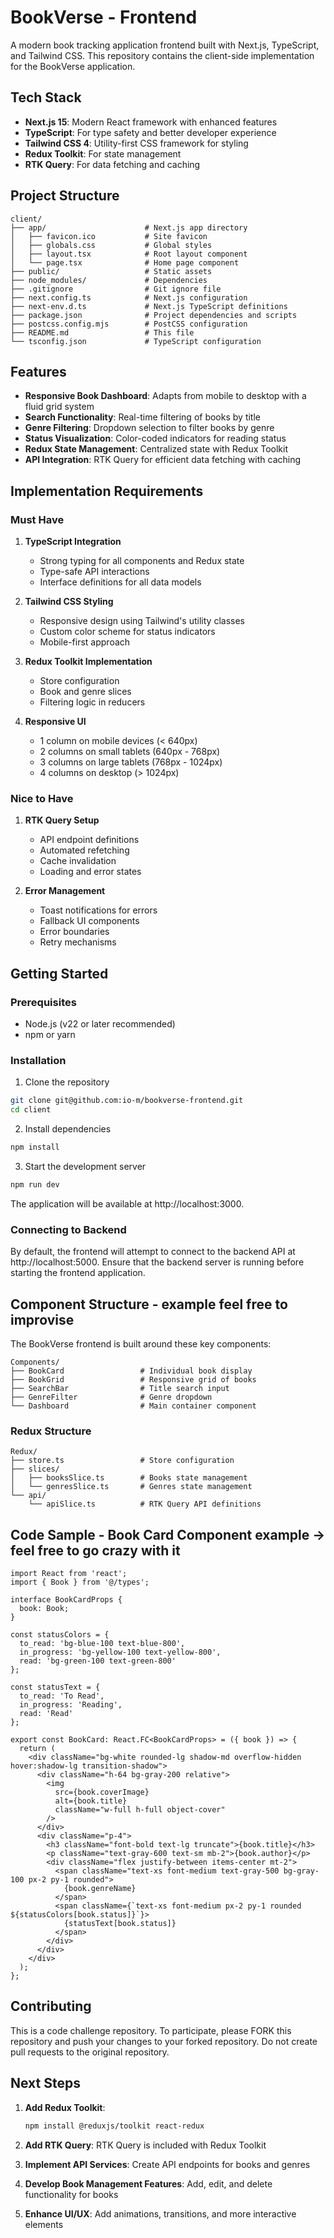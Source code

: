 # BookVerse - Frontend

A modern book tracking application frontend built with Next.js, TypeScript, and Tailwind CSS. This repository contains the client-side implementation for the BookVerse application.

## Tech Stack

- **Next.js 15**: Modern React framework with enhanced features
- **TypeScript**: For type safety and better developer experience
- **Tailwind CSS 4**: Utility-first CSS framework for styling
- **Redux Toolkit**: For state management
- **RTK Query**: For data fetching and caching

## Project Structure

```
client/
├── app/                      # Next.js app directory
│   ├── favicon.ico           # Site favicon
│   ├── globals.css           # Global styles
│   ├── layout.tsx            # Root layout component
│   └── page.tsx              # Home page component
├── public/                   # Static assets
├── node_modules/             # Dependencies
├── .gitignore                # Git ignore file
├── next.config.ts            # Next.js configuration
├── next-env.d.ts             # Next.js TypeScript definitions
├── package.json              # Project dependencies and scripts
├── postcss.config.mjs        # PostCSS configuration
├── README.md                 # This file
└── tsconfig.json             # TypeScript configuration
```

## Features

- **Responsive Book Dashboard**: Adapts from mobile to desktop with a fluid grid system
- **Search Functionality**: Real-time filtering of books by title
- **Genre Filtering**: Dropdown selection to filter books by genre
- **Status Visualization**: Color-coded indicators for reading status
- **Redux State Management**: Centralized state with Redux Toolkit
- **API Integration**: RTK Query for efficient data fetching with caching

## Implementation Requirements

### Must Have

1. **TypeScript Integration**
   - Strong typing for all components and Redux state
   - Type-safe API interactions
   - Interface definitions for all data models

2. **Tailwind CSS Styling**
   - Responsive design using Tailwind's utility classes
   - Custom color scheme for status indicators
   - Mobile-first approach

3. **Redux Toolkit Implementation**
   - Store configuration
   - Book and genre slices
   - Filtering logic in reducers

4. **Responsive UI**
   - 1 column on mobile devices (< 640px)
   - 2 columns on small tablets (640px - 768px)
   - 3 columns on large tablets (768px - 1024px)
   - 4 columns on desktop (> 1024px)

### Nice to Have

1. **RTK Query Setup**
   - API endpoint definitions
   - Automated refetching
   - Cache invalidation
   - Loading and error states

2. **Error Management**
   - Toast notifications for errors
   - Fallback UI components
   - Error boundaries
   - Retry mechanisms

## Getting Started

### Prerequisites

- Node.js (v22 or later recommended)
- npm or yarn

### Installation

1. Clone the repository
```bash
git clone git@github.com:io-m/bookverse-frontend.git
cd client
```

2. Install dependencies
```bash
npm install
```

3. Start the development server
```bash
npm run dev
```

The application will be available at http://localhost:3000.

### Connecting to Backend

By default, the frontend will attempt to connect to the backend API at http://localhost:5000. Ensure that the backend server is running before starting the frontend application.

## Component Structure - example feel free to improvise

The BookVerse frontend is built around these key components:

```
Components/
├── BookCard                 # Individual book display
├── BookGrid                 # Responsive grid of books
├── SearchBar                # Title search input
├── GenreFilter              # Genre dropdown
└── Dashboard                # Main container component
```

### Redux Structure

```
Redux/
├── store.ts                 # Store configuration
├── slices/
│   ├── booksSlice.ts        # Books state management
│   └── genresSlice.ts       # Genres state management
└── api/
    └── apiSlice.ts          # RTK Query API definitions
```

## Code Sample - Book Card Component example -> feel free to go crazy with it

```tsx
import React from 'react';
import { Book } from '@/types';

interface BookCardProps {
  book: Book;
}

const statusColors = {
  to_read: 'bg-blue-100 text-blue-800',
  in_progress: 'bg-yellow-100 text-yellow-800',
  read: 'bg-green-100 text-green-800'
};

const statusText = {
  to_read: 'To Read',
  in_progress: 'Reading',
  read: 'Read'
};

export const BookCard: React.FC<BookCardProps> = ({ book }) => {
  return (
    <div className="bg-white rounded-lg shadow-md overflow-hidden hover:shadow-lg transition-shadow">
      <div className="h-64 bg-gray-200 relative">
        <img 
          src={book.coverImage} 
          alt={book.title} 
          className="w-full h-full object-cover"
        />
      </div>
      <div className="p-4">
        <h3 className="font-bold text-lg truncate">{book.title}</h3>
        <p className="text-gray-600 text-sm mb-2">{book.author}</p>
        <div className="flex justify-between items-center mt-2">
          <span className="text-xs font-medium text-gray-500 bg-gray-100 px-2 py-1 rounded">
            {book.genreName}
          </span>
          <span className={`text-xs font-medium px-2 py-1 rounded ${statusColors[book.status]}`}>
            {statusText[book.status]}
          </span>
        </div>
      </div>
    </div>
  );
};
```

## Contributing

This is a code challenge repository. To participate, please FORK this repository and push your changes to your forked repository. Do not create pull requests to the original repository.

## Next Steps

1. **Add Redux Toolkit**:
   ```bash
   npm install @reduxjs/toolkit react-redux
   ```

2. **Add RTK Query**:
   RTK Query is included with Redux Toolkit

3. **Implement API Services**:
   Create API endpoints for books and genres

4. **Develop Book Management Features**:
   Add, edit, and delete functionality for books

5. **Enhance UI/UX**:
   Add animations, transitions, and more interactive elements
